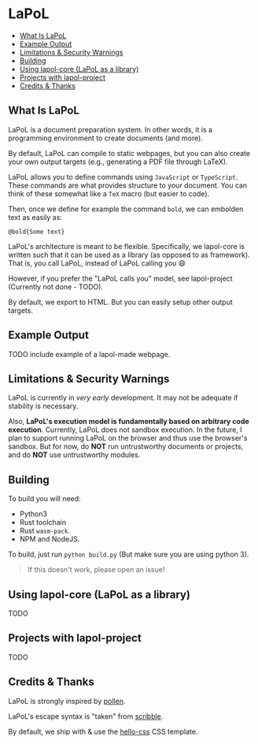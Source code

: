 # LaPoL

- [What Is LaPoL](#what-is-lapol)
- [Example Output](#example-output)
- [Limitations & Security Warnings](#limitations--security-warnings)
- [Building](#building)
- [Using lapol-core (LaPoL as a library)](#using-lapol-core-lapol-as-a-library)
- [Projects with lapol-project](#projects-with-lapol-project)
- [Credits & Thanks](#credits--thanks)

## What Is LaPoL

LaPoL is a document preparation system. In other words, it is a programming environment to create documents (and more). 

By default, LaPoL can compile to static webpages, but you can also create your own output targets (e.g., generating a PDF file through LaTeX).

LaPoL allows you to define commands using `JavaScript` or `TypeScript`. These commands are what
provides structure to your document. You can think of these somewhat like a `TeX` macro (but easier to code).

Then, once we define for example the command `bold`, we can embolden text as easily as:

```
@bold{Some text}
```

LaPoL's architecture is meant to be flexible. Specifically, we lapol-core
is written such that it can be used as a library (as opposed to as framework).
That is, you call LaPoL, instead of LaPoL calling you :smile:

However, if you prefer the "LaPoL calls you" model, see lapol-project (Currently not done - TODO).

By default, we export to HTML. But you can easily
setup other output targets.

## Example Output

TODO include example of a lapol-made webpage.

## Limitations & Security Warnings

LaPoL is currently in _very early_ development. It may not be adequate if stability is necessary.

Also, **LaPoL's execution model is fundamentally based on arbitrary code execution**. Currently, LaPoL does not sandbox execution. In the future, I plan to support running LaPoL on the browser and thus use the browser's sandbox. But for now, do **NOT** run untrustworthy documents or projects, and do **NOT** use untrustworthy modules.
## Building

To build you will need:
- Python3
- Rust toolchain
- Rust `wasm-pack`.
- NPM and NodeJS.

To build, just run `python build.py` (But make sure you are using python 3).

> If this doesn't work, please open an issue!

## Using lapol-core (LaPoL as a library)

TODO

## Projects with lapol-project

TODO

## Credits & Thanks

LaPoL is strongly inspired by [pollen](https://docs.racket-lang.org/pollen/).

LaPoL's escape syntax is "taken" from [scribble](https://docs.racket-lang.org/scribble/).

By default, we ship with & use the [hello-css](https://github.com/arp242/hello-css) CSS template.